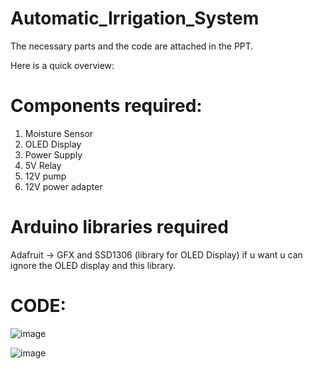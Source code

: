 # Automatic_Irrigation_System
The necessary parts and the code are attached in the PPT.

Here is a quick overview:

# Components required:
1. Moisture Sensor
2. OLED Display
3. Power Supply
4. 5V Relay
5. 12V pump
6. 12V power adapter

# Arduino libraries required
Adafruit -> GFX and SSD1306 (library for OLED Display)   if u want u can ignore the OLED display and this library.

# CODE:

![image](https://user-images.githubusercontent.com/91727830/144021522-8cfe23dd-4122-4a8c-bbe0-ace4a160530e.png)

![image](https://user-images.githubusercontent.com/91727830/144025098-88481d8e-8151-4474-942e-d866fa2f4fe1.png)
